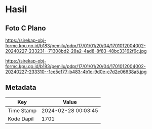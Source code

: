 # Hasil

## Foto C Plano

https://sirekap-obj-formc.kpu.go.id/b183/pemilu/pdpr/17/01/01/20/04/1701012004002-20240227-233231--71308bd2-28a2-4ad8-8f83-48bc33162f6c.jpg

https://sirekap-obj-formc.kpu.go.id/b183/pemilu/pdpr/17/01/01/20/04/1701012004002-20240227-233310--1ce5e177-b483-4b1c-9d0e-c7d2e06638a5.jpg


## Metadata

| Key        | Value               |
| ---------- | ------------------- |
| Time Stamp | 2024-02-28 00:03:45 |
| Kode Dapil | 1701                |



